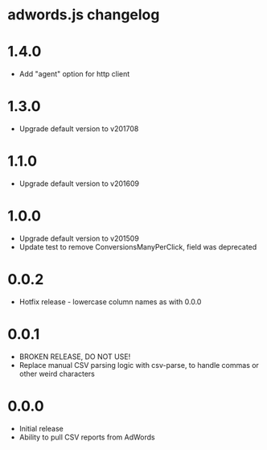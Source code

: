 adwords.js changelog
====================

# 1.4.0 #
- Add "agent" option for http client

# 1.3.0 #
- Upgrade default version to v201708

# 1.1.0 #
- Upgrade default version to v201609

# 1.0.0 #
- Upgrade default version to v201509
- Update test to remove ConversionsManyPerClick, field was deprecated

# 0.0.2 #
- Hotfix release - lowercase column names as with 0.0.0

# 0.0.1 #
- BROKEN RELEASE, DO NOT USE!
- Replace manual CSV parsing logic with csv-parse, to handle commas or
  other weird characters

# 0.0.0 #
- Initial release
- Ability to pull CSV reports from AdWords
